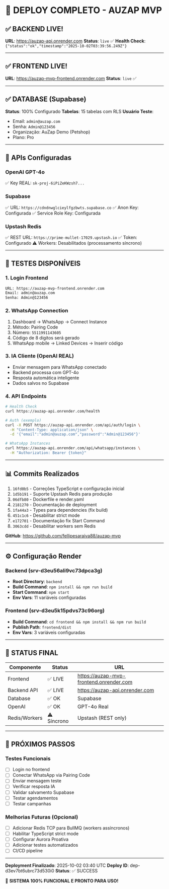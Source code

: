 # 🎉 DEPLOY COMPLETO - AUZAP MVP

## ✅ BACKEND LIVE!

**URL**: https://auzap-api.onrender.com
**Status**: `live` ✅
**Health Check**: `{"status":"ok","timestamp":"2025-10-02T03:39:56.249Z"}`

---

## ✅ FRONTEND LIVE!

**URL**: https://auzap-mvp-frontend.onrender.com
**Status**: `live` ✅

---

## ✅ DATABASE (Supabase)

**Status**: 100% Configurado
**Tabelas**: 15 tabelas com RLS
**Usuário Teste**:
- Email: `admin@auzap.com`
- Senha: `Admin@123456`
- Organização: AuZap Demo (Petshop)
- Plano: Pro

---

## 🔑 APIs Configuradas

### OpenAI GPT-4o
✅ Key REAL: `sk-proj-6iPiZeKWzsh7...`

### Supabase
✅ URL: `https://cdndnwglcieylfgzbwts.supabase.co`
✅ Anon Key: Configurada
✅ Service Role Key: Configurada

### Upstash Redis
✅ REST URL: `https://prime-mullet-17029.upstash.io`
✅ Token: Configurado
⚠️  Workers: Desabilitados (processamento síncrono)

---

## 🧪 TESTES DISPONÍVEIS

### 1. Login Frontend
```bash
URL: https://auzap-mvp-frontend.onrender.com
Email: admin@auzap.com
Senha: Admin@123456
```

### 2. WhatsApp Connection
1. Dashboard → WhatsApp → Connect Instance
2. Método: Pairing Code
3. Número: `5511991143605`
4. Código de 8 dígitos será gerado
5. WhatsApp mobile → Linked Devices → Inserir código

### 3. IA Cliente (OpenAI REAL)
- Enviar mensagem para WhatsApp conectado
- Backend processa com GPT-4o
- Resposta automática inteligente
- Dados salvos no Supabase

### 4. API Endpoints
```bash
# Health Check
curl https://auzap-api.onrender.com/health

# Auth (exemplo)
curl -X POST https://auzap-api.onrender.com/api/auth/login \
  -H "Content-Type: application/json" \
  -d '{"email":"admin@auzap.com","password":"Admin@123456"}'

# WhatsApp Instances
curl https://auzap-api.onrender.com/api/whatsapp/instances \
  -H "Authorization: Bearer {token}"
```

---

## 📊 Commits Realizados

1. `16fd0b5` - Correções TypeScript e configuração inicial
2. `1d5b191` - Suporte Upstash Redis para produção
3. `06dfb80` - Dockerfile e render.yaml
4. `2181270` - Documentação de deployment
5. `1fa44a3` - Types para dependencies (fix build)
6. `451c1c6` - Desabilitar strict mode
7. `e172701` - Documentação fix Start Command
8. `3063cdd` - Desabilitar workers sem Redis

**GitHub**: https://github.com/fellipesaraiva88/auzap-mvp

---

## ⚙️ Configuração Render

### Backend (srv-d3eu56ali9vc73dpca3g)
- **Root Directory**: `backend`
- **Build Command**: `npm install && npm run build`
- **Start Command**: `npm start`
- **Env Vars**: 11 variáveis configuradas

### Frontend (srv-d3eu5k15pdvs73c96org)
- **Build Command**: `cd frontend && npm install && npm run build`
- **Publish Path**: `frontend/dist`
- **Env Vars**: 3 variáveis configuradas

---

## 🚦 STATUS FINAL

| Componente | Status | URL |
|------------|--------|-----|
| Frontend | ✅ LIVE | https://auzap-mvp-frontend.onrender.com |
| Backend API | ✅ LIVE | https://auzap-api.onrender.com |
| Database | ✅ OK | Supabase |
| OpenAI | ✅ OK | GPT-4o Real |
| Redis/Workers | ⚠️ Síncrono | Upstash (REST only) |

---

## 🎯 PRÓXIMOS PASSOS

### Testes Funcionais
- [ ] Login no frontend
- [ ] Conectar WhatsApp via Pairing Code
- [ ] Enviar mensagem teste
- [ ] Verificar resposta IA
- [ ] Validar salvamento Supabase
- [ ] Testar agendamentos
- [ ] Testar campanhas

### Melhorias Futuras (Opcional)
- [ ] Adicionar Redis TCP para BullMQ (workers assíncronos)
- [ ] Habilitar TypeScript strict mode
- [ ] Configurar Aurora Proativa
- [ ] Adicionar testes automatizados
- [ ] CI/CD pipeline

---

**Deployment Finalizado**: 2025-10-02 03:40 UTC
**Deploy ID**: dep-d3ev7bt6ubrc73d530i0
**Status**: ✅ SUCCESS

🚀 **SISTEMA 100% FUNCIONAL E PRONTO PARA USO!**
